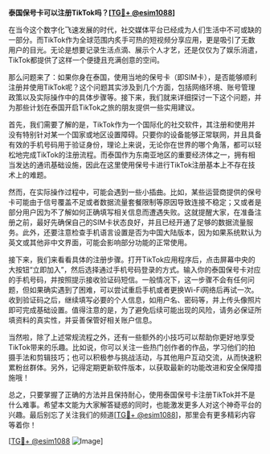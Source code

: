 **泰国保号卡可以注册TikTok吗？[[TG💪+ @esim1088](https://t.me/s/esim1088)]**

在当今这个数字化飞速发展的时代，社交媒体平台已经成为人们生活中不可或缺的一部分。而TikTok作为全球范围内炙手可热的短视频分享应用，更是吸引了无数用户的目光。无论是想要记录生活点滴、展示个人才艺，还是仅仅为了娱乐消遣，TikTok都提供了这样一个便捷且充满创意的空间。

那么问题来了：如果你身在泰国，使用当地的保号卡（即SIM卡），是否能够顺利注册并使用TikTok呢？这个问题其实涉及到几个方面，包括网络环境、账号管理政策以及实际操作中的具体步骤等。接下来，我们就来详细探讨一下这个问题，并为那些计划在泰国开启TikTok之旅的朋友提供一些实用建议。

首先，我们需要了解的是，TikTok作为一个国际化的社交软件，其注册和使用并没有特别针对某一个国家或地区设置障碍。只要你的设备能够正常联网，并且具备有效的手机号码用于验证身份，理论上来说，无论你在世界的哪个角落，都可以轻松地完成TikTok的注册流程。而泰国作为东南亚地区的重要经济体之一，拥有相当发达的通讯基础设施，因此在这里使用保号卡进行TikTok注册基本上不存在技术上的难题。

然而，在实际操作过程中，可能会遇到一些小插曲。比如，某些运营商提供的保号卡可能由于信号覆盖不足或者数据流量套餐限制等原因导致连接不稳定；又或者是部分用户因为不了解如何正确填写相关信息而遭遇失败。这就提醒大家，在准备注册之前，最好先确保自己的SIM卡状态良好，并且已经开通了足够的数据流量服务。此外，还要注意检查手机语言设置是否为中国大陆版本，因为如果系统默认为英文或其他非中文界面，可能会影响部分功能的正常使用。

接下来，我们来看看具体的注册步骤。打开TikTok应用程序后，点击屏幕中央的大按钮“立即加入”，然后选择通过手机号码登录的方式。输入你的泰国保号卡对应的手机号码，并按照提示接收验证码短信。一般情况下，这一步骤不会有任何问题，但如果确实遇到了困难，可以尝试重启手机或者更换Wi-Fi网络后再试一次。收到验证码之后，继续填写必要的个人信息，如用户名、密码等，并上传头像照片即可完成基础设置。值得注意的是，为了避免后续可能出现的风险，请务必保证所填资料的真实性，并妥善保管好相关账户信息。

当然啦，除了上述常规流程之外，还有一些额外的小技巧可以帮助你更好地享受TikTok带来的乐趣。比如说，你可以关注一些热门创作者的作品，学习他们的拍摄手法和剪辑技巧；也可以积极参与挑战活动，与其他用户互动交流，从而快速积累粉丝群体。另外，记得定期更新软件版本，以获取最新的功能改进和安全保障措施哦！

总之，只要掌握了正确的方法并且保持耐心，使用泰国保号卡注册TikTok并不是什么难事。希望本文能为大家解答疑惑的同时，也能激发更多人对这个神奇平台的兴趣。最后别忘了关注我们的频道[[TG💪+ @esim1088](https://t.me/s/esim1088)]，那里会有更多精彩内容等着你！ 

[[TG💪+ @esim1088](https://t.me/s/esim1088) ![Image](https://i.postimg.cc/4NQfJmqS/Snipaste-2025-05-13-00-14-12.png)]